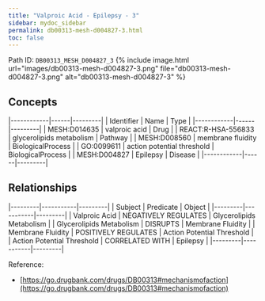 ```yaml
---
title: "Valproic Acid - Epilepsy - 3"
sidebar: mydoc_sidebar
permalink: db00313-mesh-d004827-3.html
toc: false 
---
```



Path ID: `DB00313_MESH_D004827_3`
{% include image.html url="images/db00313-mesh-d004827-3.png" file="db00313-mesh-d004827-3.png" alt="db00313-mesh-d004827-3" %}

## Concepts

|------------|------|---------|
| Identifier | Name | Type    |
|------------|------|---------|
| MESH:D014635 | valproic acid | Drug |
| REACT:R-HSA-556833 | glycerolipids metabolism | Pathway |
| MESH:D008560 | membrane fluidity | BiologicalProcess |
| GO:0099611 | action potential threshold | BiologicalProcess |
| MESH:D004827 | Epilepsy | Disease |
|------------|------|---------|

## Relationships

|---------|-----------|---------|
| Subject | Predicate | Object  |
|---------|-----------|---------|
| Valproic Acid | NEGATIVELY REGULATES | Glycerolipids Metabolism |
| Glycerolipids Metabolism | DISRUPTS | Membrane Fluidity |
| Membrane Fluidity | POSITIVELY REGULATES | Action Potential Threshold |
| Action Potential Threshold | CORRELATED WITH | Epilepsy |
|---------|-----------|---------|

Reference: 
  - [https://go.drugbank.com/drugs/DB00313#mechanismofaction](https://go.drugbank.com/drugs/DB00313#mechanismofaction)
